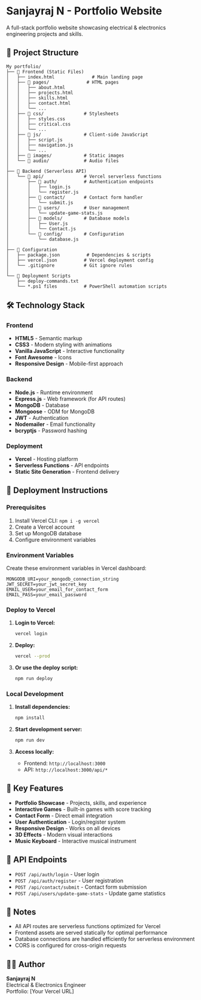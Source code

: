 # Sanjayraj N - Portfolio Website

A full-stack portfolio website showcasing electrical & electronics engineering projects and skills.

## 🚀 Project Structure

```
My portfolio/
├── 📁 Frontend (Static Files)
│   ├── index.html              # Main landing page
│   ├── 📁 pages/              # HTML pages
│   │   ├── about.html
│   │   ├── projects.html
│   │   ├── skills.html
│   │   ├── contact.html
│   │   └── ...
│   ├── 📁 css/               # Stylesheets
│   │   ├── styles.css
│   │   ├── critical.css
│   │   └── ...
│   ├── 📁 js/                # Client-side JavaScript
│   │   ├── script.js
│   │   ├── navigation.js
│   │   └── ...
│   ├── 📁 images/            # Static images
│   └── 📁 audio/             # Audio files
│
├── 📁 Backend (Serverless API)
│   └── 📁 api/               # Vercel serverless functions
│       ├── 📁 auth/          # Authentication endpoints
│       │   ├── login.js
│       │   └── register.js
│       ├── 📁 contact/       # Contact form handler
│       │   └── submit.js
│       ├── 📁 users/         # User management
│       │   └── update-game-stats.js
│       ├── 📁 models/        # Database models
│       │   ├── User.js
│       │   └── Contact.js
│       └── 📁 config/        # Configuration
│           └── database.js
│
├── 📁 Configuration
│   ├── package.json          # Dependencies & scripts
│   ├── vercel.json          # Vercel deployment config
│   └── .gitignore           # Git ignore rules
│
└── 📁 Deployment Scripts
    ├── deploy-commands.txt
    └── *.ps1 files          # PowerShell automation scripts
```

## 🛠️ Technology Stack

### Frontend
- **HTML5** - Semantic markup
- **CSS3** - Modern styling with animations
- **Vanilla JavaScript** - Interactive functionality
- **Font Awesome** - Icons
- **Responsive Design** - Mobile-first approach

### Backend
- **Node.js** - Runtime environment
- **Express.js** - Web framework (for API routes)
- **MongoDB** - Database
- **Mongoose** - ODM for MongoDB
- **JWT** - Authentication
- **Nodemailer** - Email functionality
- **bcryptjs** - Password hashing

### Deployment
- **Vercel** - Hosting platform
- **Serverless Functions** - API endpoints
- **Static Site Generation** - Frontend delivery

## 🚀 Deployment Instructions

### Prerequisites
1. Install Vercel CLI: `npm i -g vercel`
2. Create a Vercel account
3. Set up MongoDB database
4. Configure environment variables

### Environment Variables
Create these environment variables in Vercel dashboard:
```
MONGODB_URI=your_mongodb_connection_string
JWT_SECRET=your_jwt_secret_key
EMAIL_USER=your_email_for_contact_form
EMAIL_PASS=your_email_password
```

### Deploy to Vercel
1. **Login to Vercel:**
   ```bash
   vercel login
   ```

2. **Deploy:**
   ```bash
   vercel --prod
   ```

3. **Or use the deploy script:**
   ```bash
   npm run deploy
   ```

### Local Development
1. **Install dependencies:**
   ```bash
   npm install
   ```

2. **Start development server:**
   ```bash
   npm run dev
   ```

3. **Access locally:**
   - Frontend: `http://localhost:3000`
   - API: `http://localhost:3000/api/*`

## 📁 Key Features

- **Portfolio Showcase** - Projects, skills, and experience
- **Interactive Games** - Built-in games with score tracking
- **Contact Form** - Direct email integration
- **User Authentication** - Login/register system
- **Responsive Design** - Works on all devices
- **3D Effects** - Modern visual interactions
- **Music Keyboard** - Interactive musical instrument

## 🔧 API Endpoints

- `POST /api/auth/login` - User login
- `POST /api/auth/register` - User registration
- `POST /api/contact/submit` - Contact form submission
- `POST /api/users/update-game-stats` - Update game statistics

## 📝 Notes

- All API routes are serverless functions optimized for Vercel
- Frontend assets are served statically for optimal performance
- Database connections are handled efficiently for serverless environment
- CORS is configured for cross-origin requests

## 👨‍💻 Author

**Sanjayraj N**  
Electrical & Electronics Engineer  
Portfolio: [Your Vercel URL]